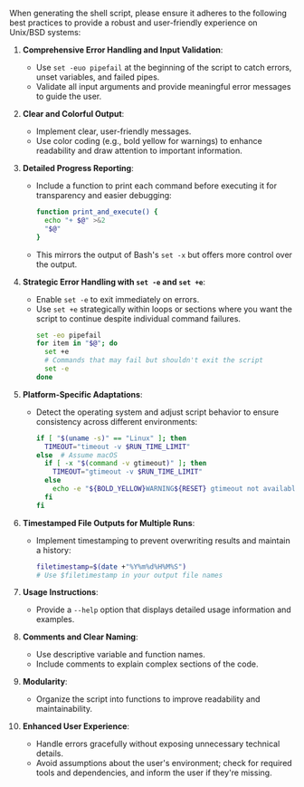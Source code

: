 When generating the shell script, please ensure it adheres to the following best practices to provide a robust and user-friendly experience on Unix/BSD systems:

1. **Comprehensive Error Handling and Input Validation**:
   - Use `set -euo pipefail` at the beginning of the script to catch errors, unset variables, and failed pipes.
   - Validate all input arguments and provide meaningful error messages to guide the user.

2. **Clear and Colorful Output**:
   - Implement clear, user-friendly messages.
   - Use color coding (e.g., bold yellow for warnings) to enhance readability and draw attention to important information.

3. **Detailed Progress Reporting**:
   - Include a function to print each command before executing it for transparency and easier debugging:
     ```bash
     function print_and_execute() {
       echo "+ $@" >&2
       "$@"
     }
     ```
   - This mirrors the output of Bash's `set -x` but offers more control over the output.

4. **Strategic Error Handling with `set -e` and `set +e`**:
   - Enable `set -e` to exit immediately on errors.
   - Use `set +e` strategically within loops or sections where you want the script to continue despite individual command failures.
     ```bash
     set -eo pipefail
     for item in "$@"; do
       set +e
       # Commands that may fail but shouldn't exit the script
       set -e
     done
     ```

5. **Platform-Specific Adaptations**:
   - Detect the operating system and adjust script behavior to ensure consistency across different environments:
     ```bash
     if [ "$(uname -s)" == "Linux" ]; then
       TIMEOUT="timeout -v $RUN_TIME_LIMIT"
     else  # Assume macOS
       if [ -x "$(command -v gtimeout)" ]; then
         TIMEOUT="gtimeout -v $RUN_TIME_LIMIT"
       else
         echo -e "${BOLD_YELLOW}WARNING${RESET} gtimeout not available. Install with \`brew install coreutils\`."
       fi
     fi
     ```

6. **Timestamped File Outputs for Multiple Runs**:
   - Implement timestamping to prevent overwriting results and maintain a history:
     ```bash
     filetimestamp=$(date +"%Y%m%d%H%M%S")
     # Use $filetimestamp in your output file names
     ```

7. **Usage Instructions**:
   - Provide a `--help` option that displays detailed usage information and examples.

8. **Comments and Clear Naming**:
   - Use descriptive variable and function names.
   - Include comments to explain complex sections of the code.

9. **Modularity**:
   - Organize the script into functions to improve readability and maintainability.

10. **Enhanced User Experience**:
    - Handle errors gracefully without exposing unnecessary technical details.
    - Avoid assumptions about the user's environment; check for required tools and dependencies, and inform the user if they're missing.
